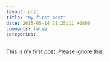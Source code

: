 ```yaml
---
layout: post
title: "My first post"
date: 2015-05-14 21:25:11 +0800
comments: false
categories:
---
```

This is my first post. Please ignore this.
